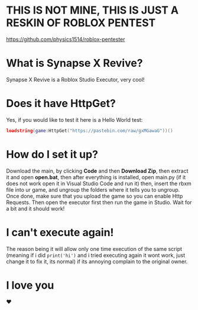 # THIS IS NOT MINE, THIS IS JUST A RESKIN OF ROBLOX PENTEST
https://github.com/physics1514/roblox-pentester

# What is Synapse X Revive?
Synapse X Revive is a Roblox Studio Executor, very cool!

# Does it have HttpGet?
Yes, if you would like to test it here is a Hello World test:
```lua
loadstring(game:HttpGet("https://pastebin.com/raw/gxMGawaG"))()
```

# How do I set it up?
Download the main, by clicking **Code** and then **Download Zip**, then extract it and open **open.bat**, then after everything is installed, open main.py (if it does not work open it in Visual Studio Code and run it)
then, insert the rbxm file into ur game, and ungroup the folders where it tells you to ungroup. Once done, make sure that you upload the game so you can enable Http Requests. Then open the executor first then run the game in Studio.
Wait for a bit and it should work!

# I can't execute again!
The reason being it will allow only one time execution of the same script (meaning if i did ```print('hi')``` and i tried executing again it wont work, just change it to fix it, its normal)
if its annoying complain to the original owner.

# I love you
❤️
